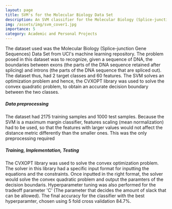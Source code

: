 ```yaml
---
layout: page
title: SVM's for the Molecular Biology Data Set
description: An SVM classifier for the Molecular Biology (Splice-junction Gene Sequences) Data Set
img: /assets/img/svm_cover1.jpg
importance: 5
category: Academic and Personal Projects
---
```


The dataset used was the Molecular Biology (Splice-junction Gene Sequences) Data Set from UCI's machine learning repository. The problem posed in this dataset was to recognize, given a sequence of DNA, the boundaries between exons (the parts of the DNA sequence retained after splicing) and introns (the parts of the DNA sequence that are spliced out). The dataset thus, had 2 target classes and 60 features. The SVM solves an optimization problem and hence, the CVXOPT library was used to solve the convex quadratic problem, to obtain an accurate decision boundary between the two classes. 

<h5><b>Data preprocessing</b></h5>
The dataset had 2175 training samples and 1000 test samples. Because the SVM is a maximum margin classifier, features scaling (mean normalization) had to be used, so that the features with larger values would not affect the distance metric differently than the smaller ones. This was the only preprocessing required

<h5><b>Training, Implementation, Testing</b></h5>
The CVXOPT library was used to solve the convex optimization problem. The solver in this library had a specific input format for inputting the equations and the constraints. Once inputted in the right format, the solver would solve the convex quadratic problem and output the paramters of the decision boundaris. Hyperparameter tuning was also performed for the tradeoff parameter 'C' (The parameter that decides the amount of slack that can be allowed). The final accuracy for the classifier with the best hyperparamter, chosen using 5 fold cross validation 84.7%.
